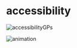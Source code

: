 # accessibility

![accessibilityGPs](https://user-images.githubusercontent.com/51216959/105040351-a57db400-5a59-11eb-87c2-1c2114cf9aee.gif)


![animation](https://user-images.githubusercontent.com/51216959/105271085-ce539580-5b8e-11eb-846c-b3048fa16749.gif)
